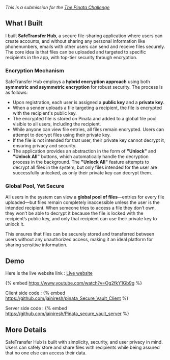 *This is a submission for the [The Pinata Challenge](https://dev.to/challenges/pinata)*

## What I Built
I built **SafeTransfer Hub**, a secure file-sharing application where users can create accounts, and without sharing any personal information like phonenumbers, emails with other users can send and receive files securely. The core idea is that files can be uploaded and targeted to specific recipients in the app, with top-tier security through encryption.

### **Encryption Mechanism**
SafeTransfer Hub employs a **hybrid encryption approach** using both **symmetric and asymmetric encryption** for robust security. The process is as follows:

- Upon registration, each user is assigned a **public key** and a **private key**.
- When a sender uploads a file targeting a recipient, the file is encrypted with the recipient's public key.
- The encrypted file is stored on Pinata and added to a global file pool visible to all users, including the recipient.
- While anyone can view file entries, all files remain encrypted. Users can attempt to decrypt files using their private key.
- If the file is not intended for that user, their private key cannot decrypt it, ensuring privacy and security.
- The application provides an abstraction in the form of **"Unlock"** and **"Unlock All"** buttons, which automatically handle the decryption process in the background. The **"Unlock All"** feature attempts to decrypt all files in the system, but only files intended for the user are successfully unlocked, as only their private key can decrypt them.


### **Global Pool, Yet Secure**
All users in the system can view a **global pool of files**—entries for every file uploaded—but files remain completely inaccessible unless the user is the intended recipient. When someone tries to access a file they don’t own, they won’t be able to decrypt it because the file is locked with the recipient’s public key, and only that recipient can use their private key to unlock it.

This ensures that files can be securely stored and transferred between users without any unauthorized access, making it an ideal platform for sharing sensitive information.

## Demo

Here is the live website link : [Live website](https://pinata-secure-vault-client.onrender.com/)
<!-- Share a link to your application and include some screenshots here. -->
{% embed https://www.youtube.com/watch?v=Og2fkY1Gb9g %}

Client side code :
{% embed https://github.com/jainiresh/pinata_Secure_Vault_Client %}

Server side code : 
{% embed https://github.com/jainiresh/Pinata_secure_vault_server %}

## More Details
SafeTransfer Hub is built with simplicity, security, and user privacy in mind. Users can safely store and share files with recipients while being assured that no one else can access their data.
